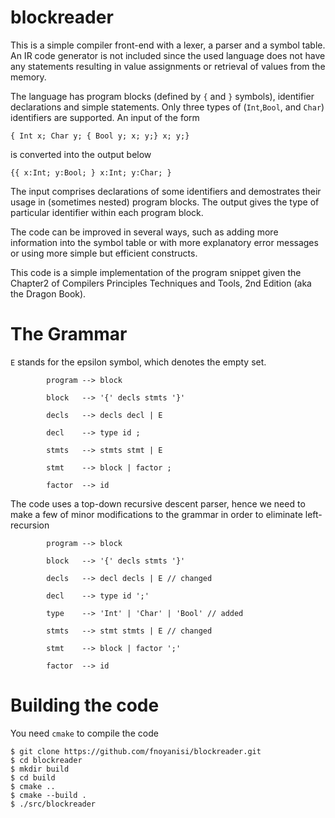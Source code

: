 # blockreader
This is a simple compiler front-end with a lexer, a parser and a symbol table. An IR code generator is not included since the used language does not have any statements resulting in value assignments or retrieval of values from the memory.

The language has program blocks (defined by `{` and `}` symbols), identifier declarations and simple statements. Only three types of (`Int`,`Bool`, and `Char`) identifiers are supported. An input of the form
```
{ Int x; Char y; { Bool y; x; y;} x; y;}
```
is converted into the output below
```
{{ x:Int; y:Bool; } x:Int; y:Char; }
```

The input comprises declarations of some identifiers and demostrates their usage in (sometimes nested) program blocks. The output gives the type of particular identifier within each program block.

The code can be improved in several ways, such as adding more information into the symbol table or with more explanatory error messages or using more simple but efficient constructs.

This code is a simple implementation of the program snippet given the Chapter2 of Compilers Principles Techniques and Tools, 2nd Edition (aka the Dragon Book).

# The Grammar
`E` stands for the epsilon symbol, which denotes the empty set.
```
        program --> block

        block   --> '{' decls stmts '}'

        decls   --> decls decl | E

        decl    --> type id ;

        stmts   --> stmts stmt | E

        stmt    --> block | factor ;

        factor  --> id
```

The code uses a top-down recursive descent parser, hence we need to make a few of minor modifications to the grammar in order to eliminate left-recursion
```
        program --> block

        block   --> '{' decls stmts '}'

        decls   --> decl decls | E // changed

        decl    --> type id ';'

        type    --> 'Int' | 'Char' | 'Bool' // added

        stmts   --> stmt stmts | E // changed

        stmt    --> block | factor ';'

        factor  --> id
```
# Building the code
You need `cmake` to compile the code
```
$ git clone https://github.com/fnoyanisi/blockreader.git
$ cd blockreader
$ mkdir build
$ cd build 
$ cmake ..
$ cmake --build .
$ ./src/blockreader
```
